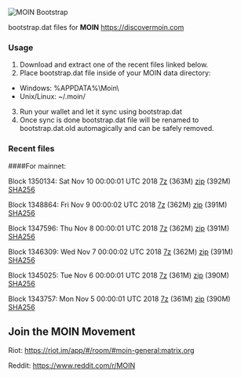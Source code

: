 ![MOIN Bootstrap](https://i.imgur.com/KjM1jMp.jpg)

bootstrap.dat files for **MOIN** https://discovermoin.com

### Usage

1. Download and extract one of the recent files linked below.
2. Place bootstrap.dat file inside of your MOIN data directory:
 - Windows: %APPDATA%\Moin\
 - Unix/Linux: ~/.moin/
3. Run your wallet and let it sync using bootstrap.dat
4. Once sync is done bootstrap.dat file will be renamed to bootstrap.dat.old automagically and can be safely removed.


### Recent files

####For mainnet:

Block 1350134: Sat Nov 10 00:00:01 UTC 2018 [7z](https://transfer.sh/Llys1/bootstrap.dat.20181110.7z) (363M) [zip](https://transfer.sh/hIJAb/bootstrap.dat.20181110.zip) (392M) [SHA256](https://transfer.sh/C0R72/sha256.txt)

Block 1348864: Fri Nov  9 00:00:02 UTC 2018 [7z](https://transfer.sh/Yhc4M/bootstrap.dat.20181109.7z) (362M) [zip](https://transfer.sh/bwHX5/bootstrap.dat.20181109.zip) (391M) [SHA256](https://transfer.sh/EIUcP/sha256.txt)

Block 1347596: Thu Nov  8 00:00:01 UTC 2018 [7z](https://transfer.sh/XVZ04/bootstrap.dat.20181108.7z) (362M) [zip](https://transfer.sh/NW838/bootstrap.dat.20181108.zip) (391M) [SHA256](https://transfer.sh/qRUzu/sha256.txt)

Block 1346309: Wed Nov  7 00:00:02 UTC 2018 [7z](https://transfer.sh/lQmc3/bootstrap.dat.20181107.7z) (362M) [zip](https://transfer.sh/YnK9n/bootstrap.dat.20181107.zip) (391M) [SHA256](https://transfer.sh/UC1eU/sha256.txt)

Block 1345025: Tue Nov  6 00:00:01 UTC 2018 [7z](https://transfer.sh/fU90t/bootstrap.dat.20181106.7z) (361M) [zip](https://transfer.sh/36evr/bootstrap.dat.20181106.zip) (390M) [SHA256](https://transfer.sh/ys9lv/sha256.txt)

Block 1343757: Mon Nov  5 00:00:01 UTC 2018 [7z](https://transfer.sh/nQ0pc/bootstrap.dat.20181105.7z) (361M) [zip](https://transfer.sh/lKJcc/bootstrap.dat.20181105.zip) (390M) [SHA256](https://transfer.sh/BmaTP/sha256.txt)

## Join the MOIN Movement

Riot: https://riot.im/app/#/room/#moin-general:matrix.org

Reddit: https://www.reddit.com/r/MOIN

